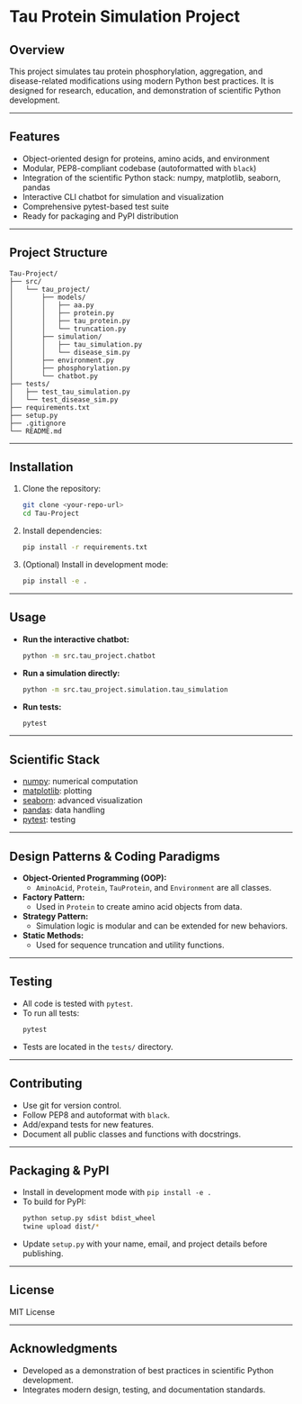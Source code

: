 # Tau Protein Simulation Project

## Overview
This project simulates tau protein phosphorylation, aggregation, and disease-related modifications using modern Python best practices. It is designed for research, education, and demonstration of scientific Python development.

---

## Features
- Object-oriented design for proteins, amino acids, and environment
- Modular, PEP8-compliant codebase (autoformatted with `black`)
- Integration of the scientific Python stack: numpy, matplotlib, seaborn, pandas
- Interactive CLI chatbot for simulation and visualization
- Comprehensive pytest-based test suite
- Ready for packaging and PyPI distribution

---

## Project Structure
```
Tau-Project/
├── src/
│   └── tau_project/
│       ├── models/
│       │   ├── aa.py
│       │   ├── protein.py
│       │   ├── tau_protein.py
│       │   └── truncation.py
│       ├── simulation/
│       │   ├── tau_simulation.py
│       │   └── disease_sim.py
│       ├── environment.py
│       ├── phosphorylation.py
│       └── chatbot.py
├── tests/
│   ├── test_tau_simulation.py
│   └── test_disease_sim.py
├── requirements.txt
├── setup.py
├── .gitignore
└── README.md
```

---

## Installation
1. Clone the repository:
   ```sh
   git clone <your-repo-url>
   cd Tau-Project
   ```
2. Install dependencies:
   ```sh
   pip install -r requirements.txt
   ```
3. (Optional) Install in development mode:
   ```sh
   pip install -e .
   ```

---

## Usage
- **Run the interactive chatbot:**
  ```sh
  python -m src.tau_project.chatbot
  ```
- **Run a simulation directly:**
  ```sh
  python -m src.tau_project.simulation.tau_simulation
  ```
- **Run tests:**
  ```sh
  pytest
  ```

---

## Scientific Stack
- [numpy](https://numpy.org/): numerical computation
- [matplotlib](https://matplotlib.org/): plotting
- [seaborn](https://seaborn.pydata.org/): advanced visualization
- [pandas](https://pandas.pydata.org/): data handling
- [pytest](https://docs.pytest.org/): testing

---

## Design Patterns & Coding Paradigms
- **Object-Oriented Programming (OOP):**
  - `AminoAcid`, `Protein`, `TauProtein`, and `Environment` are all classes.
- **Factory Pattern:**
  - Used in `Protein` to create amino acid objects from data.
- **Strategy Pattern:**
  - Simulation logic is modular and can be extended for new behaviors.
- **Static Methods:**
  - Used for sequence truncation and utility functions.

---

## Testing
- All code is tested with `pytest`.
- To run all tests:
  ```sh
  pytest
  ```
- Tests are located in the `tests/` directory.

---

## Contributing
- Use git for version control.
- Follow PEP8 and autoformat with `black`.
- Add/expand tests for new features.
- Document all public classes and functions with docstrings.

---

## Packaging & PyPI
- Install in development mode with `pip install -e .`
- To build for PyPI:
  ```sh
  python setup.py sdist bdist_wheel
  twine upload dist/*
  ```
- Update `setup.py` with your name, email, and project details before publishing.

---

## License
MIT License

---

## Acknowledgments
- Developed as a demonstration of best practices in scientific Python development.
- Integrates modern design, testing, and documentation standards.
